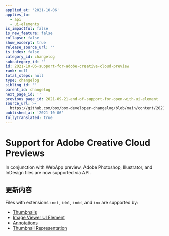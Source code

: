 ```yaml
---
applied_at: '2021-10-06'
applies_to:
  - api
  - ui-elements
is_impactful: false
is_new_feature: false
collapse: false
show_excerpt: true
release_source_url: ''
is_index: false
category_id: changelog
subcategory_id: ''
id: 2021-10-06-support-for-adobe-creative-cloud-preview
rank: null
total_steps: null
type: changelog
sibling_id: ''
parent_id: changelog
next_page_id: ''
previous_page_id: 2021-09-21-end-of-support-for-open-with-ui-element
source_url: >-
  https://github.com/box/box-developer-changelog/blob/main/content/2021/10-06-support-for-adobe-creative-cloud-preview.md
published_at: '2021-10-06'
fullyTranslated: true
---
```

# Support for Adobe Creative Cloud Previews

In conjunction with WebApp preview, Adobe Photoshop, Illustrator, and InDesign files are now supported via API.

## 更新内容

Files with extensions `indt`, `idml`, `indd`, and `inx` are supported by:

* [Thumbnails][thumb]
* [Image Viewer UI Element][ui-el]
* [Annotations][ann]
* [Thumbnail Representation][thumb-rep]

[thumb]: g://representations/thumbnail

[ui-el]: g://embed/ui-elements/viewers-and-events/#image-viewer

[ann]: g://embed/ui-elements/annotations

[thumb-rep]: g://representations/thumbnail-representation
